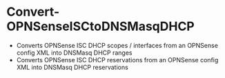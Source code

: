 # Convert-OPNSenseISCtoDNSMasqDHCP
- Converts OPNSense ISC DHCP scopes / interfaces from an OPNSense config XML into DNSMasq DHCP ranges
- Converts OPNSense ISC DHCP reservations from an OPNSense config XML into DNSMasq DHCP reservations
